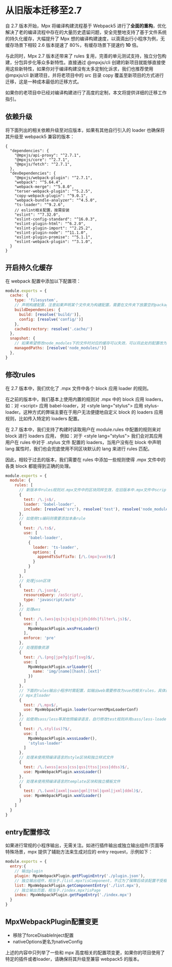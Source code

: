 # 从旧版本迁移至2.7

自 2.7 版本开始，Mpx 将编译构建流程基于 Webpack5 进行了**全面的重构**，优化解决了老的编译流程中存在的大量历史遗留问题，安全完整地支持了基于文件系统的持久化缓存，大幅提升了 Mpx 想的编译构建速度，以滴滴出行小程序为例，无缓存场景下相较 2.6 版本提速了 80%，有缓存场景下提速约 **10** 倍。

与此同时，Mpx 2.7 版本还带来了 rules 复用，完善的单元测试支持，独立分包构建，分包异步化等众多新特性。直接通过 @mpxjs/cli 创建的新项目就能够直接使用这些新特性，如果你对于编译构建没有太多定制化诉求，我们也推荐使用 @mpxjs/cli 新建项目，并将老项目中的 src 目录 copy 覆盖至新项目的方式进行迁移，这是一种成本最低的迁移方式。

如果你的老项目中已经对编译构建进行了高度的定制，本文将提供详细的迁移工作指引。

## 依赖升级

将下面列出的相关依赖升级至对应版本，如果有其他自行引入的 loader 也确保将其升级至 webpack5 兼容的版本：

```json5
{
  "dependencies": {
    "@mpxjs/api-proxy": "^2.7.1",
    "@mpxjs/core": "^2.7.1",
    "@mpxjs/fetch": "^2.7.1",
  },
  "devDependencies": {
    "@mpxjs/webpack-plugin": "^2.7.1",
    "webpack": "^5.64.4",
    "webpack-merge": "^5.8.0",
    "terser-webpack-plugin": "^5.2.5",
    "copy-webpack-plugin": "^9.0.1",
    "webpack-bundle-analyzer": "^4.5.0",
    "ts-loader": "^9.2.6",
    // eslint相关配置，按需安装
    "eslint": "^7.32.0",
    "eslint-config-standard": "^16.0.3",
    "eslint-plugin-html": "^6.2.0",
    "eslint-plugin-import": "^2.25.2",
    "eslint-plugin-node": "^11.1.0",
    "eslint-plugin-promise": "^5.1.1",
    "eslint-webpack-plugin": "^3.1.0",
  }
}
```

## 开启持久化缓存

在 webpack 配置中添加以下配置项：

```js
module.exports = {
  cache: {
    type: 'filesystem',
    // 声明构建配置，注意如果声明某个文件夹为构建配置，需要在文件夹下放置空的package.json文件，避免构建依赖收集时将主项目的依赖项视为构建依赖
    buildDependencies: {
      build: [resolve('build/')],
      config: [resolve('config/')]
    },
    cacheDirectory: resolve('.cache/')
  },
  snapshot: {
    // 如果希望修改node_modules下的文件时对应的缓存可以失效，可以将此处的配置改为 managedPaths: []
    managedPaths: [resolve('node_modules/')]
  },
}
```

## 修改rules

在 2.7 版本中，我们优化了 .mpx 文件中各个 block 应用 loader 的规则。

在之前的版本中，我们基本上使用内置的规则对 .mpx 中的 block 应用 loaders，如：对 \<script\> 应用 babel-loader，对 \<style lang="stylus"\> 应用 stylus-loader。这种方式的弊端主要在于用户无法便捷地自定义 block 的 loaders 应用规则，比如传入特定的 loaders 配置。

在 2.7 版本中，我们支持了构建时读取用户在 module.rules 中配置的规则来对 block 进行 loaders 应用， 例如：对于 \<style lang="stylus"\> 我们会对其应用用户在 rules 中对于 .stylus 文件 配置的 loaders，当用户没有在 block 中声明 lang 属性时，我们也会兜底使用不同区块默认的 lang 来进行 rules 匹配。

因此，相较于过去的版本，我们需要在 rules 中添加一些规则使得 .mpx 文件中的各类 block 都能得到正确的处理。

```js
module.exports = {
  module: {
    rules: [
      // 新版本中rules规则对.mpx文件中的区块同样生效，在旧版本中.mpx文件中script会走内置的babel转义，但是新版当中只有在include范围内的.mpx文件才会走babel，这点需要特别注意，由于新版本中.mpx文件中的script会采用.mpx.js的格式来匹配rules，也可以针对这个格式编写新的rule让其保持旧版本的表现。
      {
        test: /\.js$/,
        loader: 'babel-loader',
        include: [resolve('src'), resolve('test'), resolve('node_modules/@mpxjs')]
      },
      // 如使用ts编码则需要添加本条rule
      {
        test: /\.ts$/,
        use: [
          'babel-loader',
          {
            loader: 'ts-loader',
            options: {
              appendTsSuffixTo: [/\.(mpx|vue)$/]
            }
          }
        ]
      },
      // 处理json区块
      {
        test: /\.json$/,
        resourceQuery: /asScript/,
        type: 'javascript/auto'
      },
      // 处理wxs
      {
        test: /\.(wxs|qs|sjs|qjs|jds|dds|filter\.js)$/,
        use: [
          MpxWebpackPlugin.wxsPreLoader()
        ],
        enforce: 'pre'
      },
      // 处理图像资源
      {
        test: /\.(png|jpe?g|gif|svg)$/,
        use: [
          MpxWebpackPlugin.urlLoader({
            name: 'img/[name][hash].[ext]'
          })
        ]
      },
      // 下面的rules输出小程序时需配置，如输出web需要修改为vue的相关rules，具体逻辑可以参考脚手架项目中build/getRules.js
      // mpx主loader
      {
        test: /\.mpx$/,
        use: MpxWebpackPlugin.loader(currentMpxLoaderConf)
      },
      // 如使用sass/less等其他预编译语言，自行修改test规则并用sass/less-loader替换stylus-loader
      {
        test: /\.styl(us)?$/,
        use: [
          MpxWebpackPlugin.wxssLoader(),
          'stylus-loader'
        ]
      },
      // 处理未使用预编译语言的style区块和独立样式文件
      {
        test: /\.(wxss|acss|css|qss|ttss|jxss|ddss)$/,
        use: MpxWebpackPlugin.wxssLoader()
      },
      // 处理未使用预编译语言的template区块和独立模板文件
      {
        test: /\.(wxml|axml|swan|qml|ttml|qxml|jxml|ddml)$/,
        use: MpxWebpackPlugin.wxmlLoader()
      }
    ]
  }
}
```

## entry配置修改

如果进行常规的小程序输出，无需关注。如进行插件输出或独立输出组件/页面等特殊场景，mpx 提供了辅助方法来生成对应的 entry request，示例如下：

```js
module.exports = {
  entry:{
    // 输出plugin
    plugin: MpxWebpackPlugin.getPluginEntry('./plugin.json'),
    // 独立输出组件，相当于./list.mpx?isComponent，不过为了保障后续该配置不受框架内部query变动影响，建议使用辅助方法
    list: MpxWebpackPlugin.getComponentEntry('./list.mpx'),
    // 独立输出页面，相当于./index.mpx?isPage
    index: MpxWebpackPlugin.getPageEntry('./index.mpx')
  }
}
```

## MpxWebpackPlugin配置变更

- 移除了forceDisableInject配置
- nativeOptions更名为nativeConfig


上述的内容中只列举了一些和 mpx 高度相关的配置项变更，如果你的项目使用了特定的插件或者loader，请确保将其升级至兼容 webpack5 的版本。
